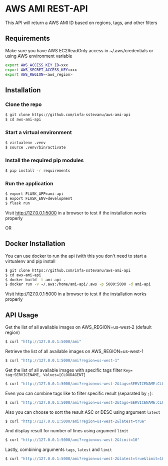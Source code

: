 # AWS AMI REST-API

This API will return a AWS AMI ID based on regions, tags, and other filters

## Requirements
Make sure you have AWS EC2ReadOnly access in ~/.aws/credentials
or using AWS environment variable

```bash
export AWS_ACCESS_KEY_ID=xxx
export AWS_SECRET_ACCESS_KEY=xxx
export AWS_REGION=<aws_region>
```

## Installation

### Clone the repo

```bash
$ git clone https://github.com/infa-sstevanu/aws-ami-api
$ cd aws-ami-api
```

### Start a virtual environment

```bash
$ virtualenv .venv
$ source .venv/bin/activate
```

### Install the required pip modules

```bash
$ pip install -r requirements
```

### Run the application

```bash
$ export FLASK_APP=ami-api
$ export FLASK_ENV=development
$ flask run
```

Visit http://127.0.0.1:5000 in a browser to test if the installation works properly

OR

## Docker Installation

You can use docker to run the api (with this you don't need to start a virtualenv and pip install

```bash
$ git clone https://github.com/infa-sstevanu/aws-ami-api
$ cd aws-ami-api
$ docker build -t ami-api .
$ docker run -v ~/.aws:/home/ami-api/.aws -p 5000:5000 -d ami-api
```

Visit http://127.0.0.1:5000 in a browser to test if the installation works properly

## API Usage

Get the list of all available images on AWS_REGION=us-west-2 (default region)
```bash
$ curl "http://127.0.0.1:5000/ami"
```

Retrieve the list of all available images on AWS_REGION=us-west-1
```bash
$ curl "http://127.0.0.1:5000/ami?region=us-west-1"
```

Get the list of all available images with specific tags filter `Key= tag:SERVICENAME, Values=[CLOUDAGENT]`
```bash
$ curl "http://127.0.0.1:5000/ami?region=us-west-2&tags=SERVICENAME:CLOUDAGENT"
```

Even you can combine tags like to filter specific result (separated by `;`):
```bash
$ curl "http://127.0.0.1:5000/ami?region=us-west-2&tags=SERVICENAME:CLOUDAGENT;VERSION:v0.1"
```

Also you can choose to sort the result ASC or DESC using argument `latest`
```bash
$ curl "http://127.0.0.1:5000/ami?region=us-west-2&latest=true"
```

And display result for number of lines using argument `limit`
```bash
$ curl "http://127.0.0.1:5000/ami?region=us-west-2&limit=10"
```

Lastly, combining arguments `tags`, `latest` and `limit`
```bash
$ curl "http://127.0.0.1:5000/ami?region=us-west-2&latest=true&limit=10"
```

